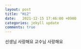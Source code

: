 ```yaml
---
layout: post
title: "Hi2"
date: 	2021-12-15 17:46:00 +0900
categories: jekyll update
comments: true
---
```


선생님 사랑해요
교수님 사랑해요
